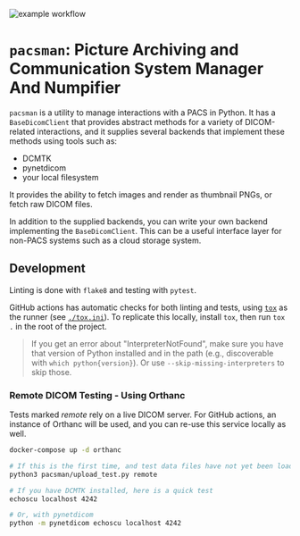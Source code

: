 ![example workflow](https://github.com/innolitics/pacsman/actions/workflows/unit-tests.yml/badge.svg)

# `pacsman`: Picture Archiving and Communication System Manager And Numpifier

`pacsman` is a utility to manage interactions with a PACS in Python. It has a
`BaseDicomClient` that provides abstract methods for a variety of DICOM-related
interactions, and it supplies several backends that implement these methods using tools
such as:

- DCMTK
- pynetdicom
- your local filesystem

It provides the ability to fetch images and render as thumbnail PNGs, or fetch raw DICOM
files.

In addition to the supplied backends, you can write your own backend implementing the
`BaseDicomClient`. This can be a useful interface layer for non-PACS systems such as a
cloud storage system.

## Development
Linting is done with `flake8` and testing with `pytest`.

GitHub actions has automatic checks for both linting and tests, using [`tox`](https://tox.wiki/en/latest/) as the runner (see [`./tox.ini`](tox.ini)). To replicate this locally, install `tox`, then run `tox .` in the root of the project.

> If you get an error about "InterpreterNotFound", make sure you have that version of Python installed and in the path (e.g., discoverable with `which python{version}`). Or use `--skip-missing-interpreters` to skip those.


### Remote DICOM Testing - Using Orthanc
Tests marked *remote* rely on a live DICOM server. For GitHub actions, an instance of Orthanc will be used, and you can re-use this service locally as well.

```bash
docker-compose up -d orthanc

# If this is the first time, and test data files have not yet been loaded
python3 pacsman/upload_test.py remote

# If you have DCMTK installed, here is a quick test
echoscu localhost 4242

# Or, with pynetdicom
python -m pynetdicom echoscu localhost 4242
```
